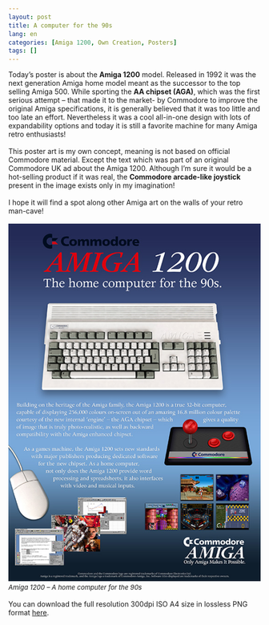 ```yaml
---
layout: post
title: A computer for the 90s
lang: en
categories: [Amiga 1200, Own Creation, Posters]
tags: []
---
```


Today’s poster is about the **Amiga 1200** model. Released in 1992 it was the next generation Amiga home model meant as the successor to the top selling Amiga 500. While sporting the **AA chipset (AGA)**, which was the first serious attempt – that made it to the market- by Commodore to improve the original Amiga specifications, it is generally believed that it was too little and too late an effort. Nevertheless it was a cool all-in-one design with lots of expandability options and today it is still a favorite machine for many Amiga retro enthusiasts!
<br><br>
This poster art is my own concept, meaning is not based on official Commodore material. Except the text which was part of an original Commodore UK ad about the Amiga 1200. Although I’m sure it would be a hot-selling product if it was real, the **Commodore arcade-like joystick** present in the image exists only in my imagination!
<br><br>
I hope it will find a spot along other Amiga art on the walls of your retro man-cave!
<br><br>
<img src="\assets\img\post_previews\amiga_1200_computer_for_the_90s.jpg">
<br>
<span style="font-size:small; font-style: italic">Amiga 1200 – A home computer for the 90s</span>
<br><br>
You can download the full resolution 300dpi ISO A4 size in lossless PNG format <a href="https://app.box.com/s/67jmn6robvbw8v94n4ay0jhpclm0he1l" target="_blank">here</a>.